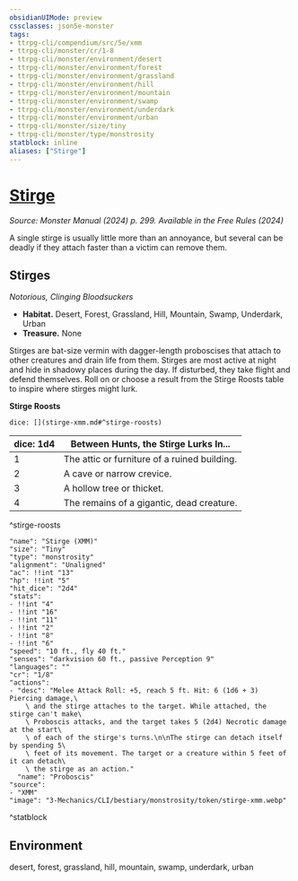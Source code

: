 ```yaml
---
obsidianUIMode: preview
cssclasses: json5e-monster
tags:
- ttrpg-cli/compendium/src/5e/xmm
- ttrpg-cli/monster/cr/1-8
- ttrpg-cli/monster/environment/desert
- ttrpg-cli/monster/environment/forest
- ttrpg-cli/monster/environment/grassland
- ttrpg-cli/monster/environment/hill
- ttrpg-cli/monster/environment/mountain
- ttrpg-cli/monster/environment/swamp
- ttrpg-cli/monster/environment/underdark
- ttrpg-cli/monster/environment/urban
- ttrpg-cli/monster/size/tiny
- ttrpg-cli/monster/type/monstrosity
statblock: inline
aliases: ["Stirge"]
---
```

# [Stirge](3-Mechanics\CLI\bestiary\monstrosity/stirge-xmm.md)
*Source: Monster Manual (2024) p. 299. Available in the Free Rules (2024)*  

A single stirge is usually little more than an annoyance, but several can be deadly if they attach faster than a victim can remove them.

## Stirges

*Notorious, Clinging Bloodsuckers*

- **Habitat.** Desert, Forest, Grassland, Hill, Mountain, Swamp, Underdark, Urban  
- **Treasure.** None  

Stirges are bat-size vermin with dagger-length proboscises that attach to other creatures and drain life from them. Stirges are most active at night and hide in shadowy places during the day. If disturbed, they take flight and defend themselves. Roll on or choose a result from the Stirge Roosts table to inspire where stirges might lurk.

**Stirge Roosts**

`dice: [](stirge-xmm.md#^stirge-roosts)`

| dice: 1d4 | Between Hunts, the Stirge Lurks In... |
|-----------|---------------------------------------|
| 1 | The attic or furniture of a ruined building. |
| 2 | A cave or narrow crevice. |
| 3 | A hollow tree or thicket. |
| 4 | The remains of a gigantic, dead creature. |
^stirge-roosts

```statblock
"name": "Stirge (XMM)"
"size": "Tiny"
"type": "monstrosity"
"alignment": "Unaligned"
"ac": !!int "13"
"hp": !!int "5"
"hit_dice": "2d4"
"stats":
- !!int "4"
- !!int "16"
- !!int "11"
- !!int "2"
- !!int "8"
- !!int "6"
"speed": "10 ft., fly 40 ft."
"senses": "darkvision 60 ft., passive Perception 9"
"languages": ""
"cr": "1/8"
"actions":
- "desc": "Melee Attack Roll: +5, reach 5 ft. Hit: 6 (1d6 + 3) Piercing damage,\
    \ and the stirge attaches to the target. While attached, the stirge can't make\
    \ Proboscis attacks, and the target takes 5 (2d4) Necrotic damage at the start\
    \ of each of the stirge's turns.\n\nThe stirge can detach itself by spending 5\
    \ feet of its movement. The target or a creature within 5 feet of it can detach\
    \ the stirge as an action."
  "name": "Proboscis"
"source":
- "XMM"
"image": "3-Mechanics/CLI/bestiary/monstrosity/token/stirge-xmm.webp"
```
^statblock

## Environment

desert, forest, grassland, hill, mountain, swamp, underdark, urban